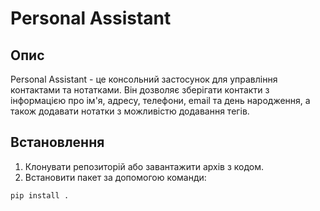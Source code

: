 # Personal Assistant

## Опис

Personal Assistant - це консольний застосунок для управління контактами та нотатками. Він дозволяє зберігати контакти з інформацією про ім'я, адресу, телефони, email та день народження, а також додавати нотатки з можливістю додавання тегів.

## Встановлення

1. Клонувати репозиторій або завантажити архів з кодом.
2. Встановити пакет за допомогою команди:

```bash
pip install .
